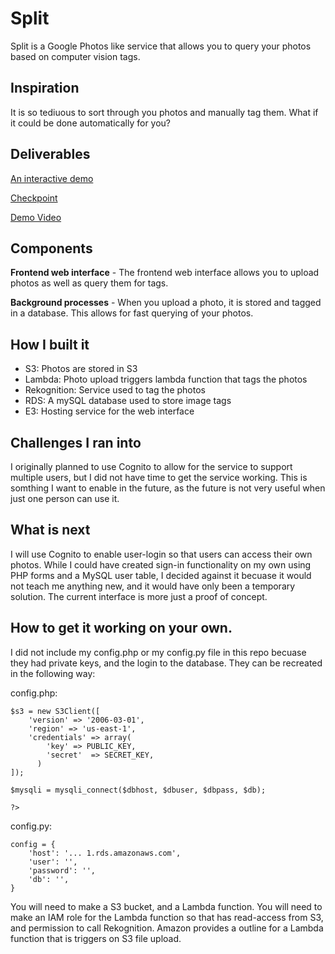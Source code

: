 # Split
Split is a Google Photos like service that allows you to query your photos based on computer vision tags.

## Inspiration
It is so tediuous to sort through you photos and manually tag them.  What if it could be done automatically for you?

## Deliverables

[An interactive demo](http://54.173.238.19/CMSC389L_Split/no-role-web-interface/)

[Checkpoint](https://github.com/chnakamura/CMSC389L_Split/blob/master/checkpoint.pdf)

[Demo Video](https://www.youtube.com/watch?v=B0L8dqx8wY4&feature=youtu.be)

## Components

**Frontend web interface** - The frontend web interface allows you to upload photos as well as query them for tags.

**Background processes** - When you upload a photo, it is stored and tagged in a database.  This allows for fast querying of your photos.

## How I built it

* S3: Photos are stored in S3
* Lambda: Photo upload triggers lambda function that tags the photos
* Rekognition: Service used to tag the photos
* RDS: A mySQL database used to store image tags
* E3: Hosting service for the web interface

## Challenges I ran into

I originally planned to use Cognito to allow for the service to support multiple users, but I did not have time to get the service working.  This is somthing I want to enable in the future, as the future is not very useful when just one person can use it.  

## What is next

I will use Cognito to enable user-login so that users can access their own photos.  While I could have created sign-in functionality on my own using PHP forms and a MySQL user table, I decided against it becuase it would not teach me anything new, and it would have only been a temporary solution.  The current interface is more just a proof of concept.

## How to get it working on your own.

I did not include my config.php or my config.py file in this repo becuase they had private keys, and the login to the database. They can be recreated in the following way:

config.php:

~~~
$s3 = new S3Client([
    'version' => '2006-03-01',
    'region' => 'us-east-1',
    'credentials' => array(
        'key' => PUBLIC_KEY,
        'secret'  => SECRET_KEY,
      )
]);

$mysqli = mysqli_connect($dbhost, $dbuser, $dbpass, $db);

?>
~~~

config.py:

~~~
config = {
    'host': '... 1.rds.amazonaws.com',
    'user': '',
    'password': '',
    'db': '',
}
~~~

You will need to make a S3 bucket, and a Lambda function.  You will need to make an IAM role for the Lambda function so that has read-access from S3, and permission to call Rekognition.  Amazon provides a outline for a Lambda function that is triggers on S3 file upload.
